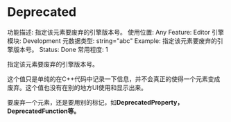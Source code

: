 # Deprecated

功能描述: 指定该元素要废弃的引擎版本号。
使用位置: Any
Feature: Editor
引擎模块: Development
元数据类型: string="abc"
Example: 指定该元素要废弃的引擎版本号。
Status: Done
常用程度: 1

指定该元素要废弃的引擎版本号。

这个值只是单纯的在C++代码中记录一下信息，并不会真正的使得一个元素变成废弃。这个值也没有在别的地方UI使用和显示出来。

要废弃一个元素，还是要用别的标记，如**DeprecatedProperty，DeprecatedFunction等。**